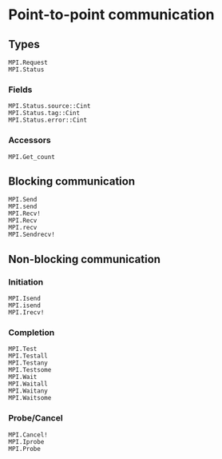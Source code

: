 # Point-to-point communication

## Types

```@docs
MPI.Request
MPI.Status
```

### Fields

```
MPI.Status.source::Cint
MPI.Status.tag::Cint
MPI.Status.error::Cint
```

### Accessors

```@docs
MPI.Get_count
```

## Blocking communication

```@docs
MPI.Send
MPI.send
MPI.Recv!
MPI.Recv
MPI.recv
MPI.Sendrecv!
```

## Non-blocking communication

### Initiation

```@docs
MPI.Isend
MPI.isend
MPI.Irecv!
```

### Completion

```@docs
MPI.Test
MPI.Testall
MPI.Testany
MPI.Testsome
MPI.Wait
MPI.Waitall
MPI.Waitany
MPI.Waitsome
```

### Probe/Cancel

```@docs
MPI.Cancel!
MPI.Iprobe
MPI.Probe
```
